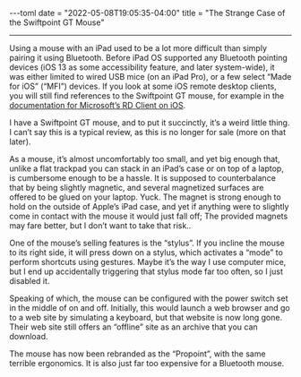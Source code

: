---toml
date = "2022-05-08T19:05:35-04:00"
title = "The Strange Case of the Swiftpoint GT Mouse"

---

Using a mouse with an iPad used to be a lot more difficult than simply pairing it using Bluetooth. Before iPad OS supported any Bluetooth pointing devices (iOS 13 as some accessibility feature, and later system-wide), it was either limited to wired USB mice (on an iPad Pro), or a few select “Made for iOS” (“MFI”) devices. If you look at some iOS remote desktop clients, you will still find references to the Swiftpoint GT mouse, for example in the [documentation for Microsoft’s RD Client on iOS](https://docs.microsoft.com/en-us/windows-server/remote/remote-desktop-services/clients/remote-desktop-ios#supported-input-devices).

I have a Swiftpoint GT mouse, and to put it succinctly, it’s a weird little thing. I can’t say this is a typical review, as this is no longer for sale (more on that later).

As a mouse, it’s almost uncomfortably too small, and yet big enough that, unlike a flat trackpad you can stack in an iPad’s case or on top of a laptop, is cumbersome enough to be a hassle. It is supposed to counterbalance that by being slightly magnetic, and several magnetized surfaces are offered to be glued on your laptop. Yuck. The magnet is strong enough to hold on the outside of Apple’s iPad case, and yet if anything were to slightly come in contact with the mouse it would just fall off; The provided magnets may fare better, but I don’t want to take that risk..

One of the mouse’s selling features is the “stylus”. If you incline the mouse to its right side, it will press down on a stylus, which activates a “mode” to perform shortcuts using gestures. Maybe it’s the way I use computer mice, but I end up accidentally triggering that stylus mode far too often, so I just disabled it.

Speaking of which, the mouse can be configured with the power switch set in the middle of on and off. Initially, this would launch a web browser and go to a web site by simulating a keyboard, but that website is now long gone. Their web site still offers an “offline” site as an archive that you can download.

The mouse has now been rebranded as the “Propoint”, with the same terrible ergonomics. It is also just far too expensive for a Bluetooth mouse.
